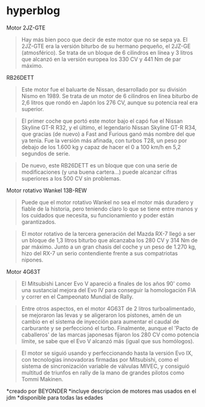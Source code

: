 # hyperblog
Motor 2JZ-GTE

> Hay más bien poco que decir de este motor que no se sepa ya. El 2JZ-GTE era la versión biturbo de su hermano pequeño, el 2JZ-GE (atmosférico). Se trata de un bloque de 6 cilindros en línea y 3 litros que alcanzó en la versión europea los 330 CV y 441 Nm de par máximo.

RB26DETT

>Este motor fue el baluarte de Nissan, desarrollado por su división Nismo en 1989. Se trata de un motor de 6 cilindros en línea biturbo de 2,6 litros que rondó en Japón los 276 CV, aunque su potencia real era superior.

>El primer coche que portó este motor bajo el capó fue el Nissan Skyline GT-R R32, y el último, el legendario Nissan Skyline GT-R R34, que gracias (de nuevo) a Fast and Furious ganó más nombre del que ya tenía. Fue la versión más afinada, con turbos T28, un peso por debajo de los 1.600 kg y capaz de hacer el 0 a 100 km/h en 5,2 segundos de serie.

>De nuevo, este RB26DETT es un bloque que con una serie de modificaciones (y una buena cartera...) puede alcanzar cifras superiores a los 500 CV sin problemas.

Motor rotativo Wankel 13B-REW
>Puede que el motor rotativo Wankel no sea el motor más duradero y fiable de la historia, pero teniendo claro lo que se tiene entre manos y los cuidados que necesita, su funcionamiento y poder están garantizados.

>El motor rotativo de la tercera generación del Mazda RX-7 llegó a ser un bloque de 1,3 litros biturbo que alcanzaba los 280 CV y 314 Nm de par máximo. Junto a un gran chasis del coche y un peso de 1.270 kg, hizo del RX-7 un serio contendiente frente a sus compatriotas nipones.

Motor 4G63T
>El Mitsubishi Lancer Evo V apareció a finales de los años 90' como una sustancial mejora del Evo IV para conseguir la homologación FIA y correr en el Campeonato Mundial de Rally.

>Entre otros aspectos, en el motor 4G63T de 2 litros turboalimentado, se mejoraron las levas y se aligeraron los pistones, amén de un cambio en el sistema de inyección para aumentar el caudal de carburante y se perfeccionó el turbo. Finalmente, aunque el 'Pacto de caballeros' de las marcas japonesas fijaron los 280 CV como potencia límite, se sabe que el Evo V alcanzó más (igual que sus homólogos).

>El motor se siguió usando y perfeccionando hasta la versión Evo IX, con tecnologías innovadoras firmadas por Mitsubishi, como el sistema de sincronización variable de válvulas MIVEC, y consiguió multitud de triunfos en rally de la mano de grandes pilotos como Tommi Makinen. 

*creado por BEYONDER
*incluye descripcion de motores mas usados en el jdm
*disponible para todas las edades
